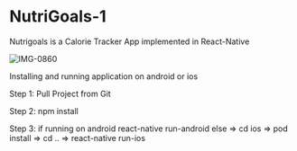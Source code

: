 # NutriGoals-1

Nutrigoals is a Calorie Tracker App implemented in React-Native

![IMG-0860](https://user-images.githubusercontent.com/45194139/150076655-bdebca5e-d03c-45ee-90ca-3303f4221721.PNG)


Installing and running application on android or ios

Step 1: Pull Project from Git

Step 2: npm install 

Step 3: if running on android react-native run-android else => cd ios => pod install => cd .. => react-native run-ios


